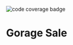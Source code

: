 ![code coverage badge](https://github.com/avearmin/gorage-sale/actions/workflows/ci.yml/badge.svg)

# Gorage Sale
